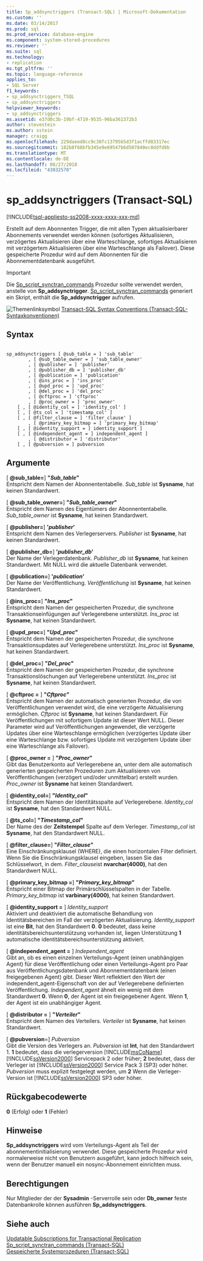 ```yaml
---
title: Sp_addsynctriggers (Transact-SQL) | Microsoft-Dokumentation
ms.custom: ''
ms.date: 03/14/2017
ms.prod: sql
ms.prod_service: database-engine
ms.component: system-stored-procedures
ms.reviewer: ''
ms.suite: sql
ms.technology:
- replication
ms.tgt_pltfrm: ''
ms.topic: language-reference
applies_to:
- SQL Server
f1_keywords:
- sp_addsynctriggers_TSQL
- sp_addsynctriggers
helpviewer_keywords:
- sp_addsynctriggers
ms.assetid: e37d0c3b-19bf-4719-9535-96ba361372b3
author: stevestein
ms.author: sstein
manager: craigg
ms.openlocfilehash: 229daeed8cc9c38fc1379565d3f1acffd83317ec
ms.sourcegitcommit: 182b8f68bfb345e9e69547b6d507840ec8ddfd8b
ms.translationtype: MT
ms.contentlocale: de-DE
ms.lasthandoff: 08/27/2018
ms.locfileid: "43032570"
---
```

# <a name="spaddsynctriggers-transact-sql"></a>sp_addsynctriggers (Transact-SQL)
[!INCLUDE[tsql-appliesto-ss2008-xxxx-xxxx-xxx-md](../../includes/tsql-appliesto-ss2008-xxxx-xxxx-xxx-md.md)]

  Erstellt auf dem Abonnenten Trigger, die mit allen Typen aktualisierbarer Abonnements verwendet werden können (sofortiges Aktualisieren, verzögertes Aktualisieren über eine Warteschlange, sofortiges Aktualisieren mit verzögertem Aktualisieren über eine Warteschlange als Failover). Diese gespeicherte Prozedur wird auf dem Abonnenten für die Abonnementdatenbank ausgeführt.  
  
> [!IMPORTANT]  
>  Die [Sp_script_synctran_commands](../../relational-databases/system-stored-procedures/sp-script-synctran-commands-transact-sql.md) Prozedur sollte verwendet werden, anstelle von **Sp_addsynctrigger**. [Sp_script_synctran_commands](../../relational-databases/system-stored-procedures/sp-script-synctran-commands-transact-sql.md) generiert ein Skript, enthält die **Sp_addsynctrigger** aufrufen.  
  
 ![Themenlinksymbol](../../database-engine/configure-windows/media/topic-link.gif "Topic link icon") [Transact-SQL Syntax Conventions (Transact-SQL-Syntaxkonventionen)](../../t-sql/language-elements/transact-sql-syntax-conventions-transact-sql.md)  
  
## <a name="syntax"></a>Syntax  
  
```  
  
sp_addsynctriggers [ @sub_table = ] 'sub_table'  
        , [ @sub_table_owner = ] 'sub_table_owner'  
        , [ @publisher = ] 'publisher'  
        , [ @publisher_db = ] 'publisher_db'  
        , [ @publication = ] 'publication'   
        , [ @ins_proc = ] 'ins_proc'   
        , [ @upd_proc = ] 'upd_proc'   
        , [ @del_proc = ] 'del_proc'   
        , [ @cftproc = ] 'cftproc'  
        , [ @proc_owner = ] 'proc_owner'  
    [ , [ @identity_col = ] 'identity_col' ]  
    [ , [ @ts_col = ] 'timestamp_col' ]  
    [ , [ @filter_clause = ] 'filter_clause' ]   
        , [ @primary_key_bitmap = ] 'primary_key_bitmap'  
    [ , [ @identity_support = ] identity_support ]  
    [ , [ @independent_agent = ] independent_agent ]  
        , [ @distributor = ] 'distributor'   
    [ , [ @pubversion = ] pubversion  
```  
  
## <a name="arguments"></a>Argumente  
 [  **@sub_table=**] **"***Sub_table***"**  
 Entspricht dem Namen der Abonnententabelle. *Sub_table* ist **Sysname**, hat keinen Standardwert.  
  
 [  **@sub_table_owner=**] **"***Sub_table_owner***"**  
 Entspricht dem Namen des Eigentümers der Abonnententabelle. *Sub_table_owner* ist **Sysname**, hat keinen Standardwert.  
  
 [ **@publisher=**] **'***publisher***'**  
 Entspricht dem Namen des Verlegerservers. *Publisher* ist **Sysname**, hat keinen Standardwert.  
  
 [ **@publisher_db=**] **'***publisher_db***'**  
 Der Name der Verlegerdatenbank. *Publisher_db* ist **Sysname**, hat keinen Standardwert. Mit NULL wird die aktuelle Datenbank verwendet.  
  
 [ **@publication=**] **'***publication***'**  
 Der Name der Veröffentlichung. *Veröffentlichung* ist **Sysname**, hat keinen Standardwert.  
  
 [  **@ins_proc=**] **"***Ins_proc***"**  
 Entspricht dem Namen der gespeicherten Prozedur, die synchrone Transaktionseinfügungen auf Verlegerebene unterstützt. *Ins_proc* ist **Sysname**, hat keinen Standardwert.  
  
 [  **@upd_proc=**] **"***Upd_proc***"**  
 Entspricht dem Namen der gespeicherten Prozedur, die synchrone Transaktionsupdates auf Verlegerebene unterstützt. *Ins_proc* ist **Sysname**, hat keinen Standardwert.  
  
 [  **@del_proc=**] **"***Del_proc***"**  
 Entspricht dem Namen der gespeicherten Prozedur, die synchrone Transaktionslöschungen auf Verlegerebene unterstützt. *Ins_proc* ist **Sysname**, hat keinen Standardwert.  
  
 [  **@cftproc =** ] **"***Cftproc***"**  
 Entspricht dem Namen der automatisch generierten Prozedur, die von Veröffentlichungen verwendet wird, die eine verzögerte Aktualisierung ermöglichen. *Cftproc* ist **Sysname**, hat keinen Standardwert. Für Veröffentlichungen mit sofortigem Update ist dieser Wert NULL. Dieser Parameter wird auf Veröffentlichungen angewendet, die verzögerte Updates über eine Warteschlange ermöglichen (verzögertes Update über eine Warteschlange bzw. sofortiges Update mit verzögertem Update über eine Warteschlange als Failover).  
  
 [  **@proc_owner =** ] **"***Proc_owner***"**  
 Gibt das Benutzerkonto auf Verlegerebene an, unter dem alle automatisch generierten gespeicherten Prozeduren zum Aktualisieren von Veröffentlichungen (verzögert und/oder unmittelbar) erstellt wurden. *Proc_owner* ist **Sysname** hat keinen Standardwert.  
  
 [  **@identity_col=**] **"***Identity_col***"**  
 Entspricht dem Namen der Identitätsspalte auf Verlegerebene. *Identity_col* ist **Sysname**, hat den Standardwert NULL.  
  
 [  **@ts_col=**] **"***Timestamp_col***"**  
 Der Name des der **Zeitstempel** Spalte auf dem Verleger. *Timestamp_col* ist **Sysname**, hat den Standardwert NULL.  
  
 [  **@filter_clause=**] **"***Filter_clause***"**  
 Eine Einschränkungsklausel (WHERE), die einen horizontalen Filter definiert. Wenn Sie die Einschränkungsklausel eingeben, lassen Sie das Schlüsselwort, in dem. *Filter_clause*ist **nvarchar(4000)**, hat den Standardwert NULL.  
  
 [  **@primary_key_bitmap =**] **"***Primary_key_bitmap***"**  
 Entspricht einer Bitmap der Primärschlüsselspalten in der Tabelle. *Primary_key_bitmap* ist **varbinary(4000)**, hat keinen Standardwert.  
  
 [  **@identity_support =** ] *Identity_support*  
 Aktiviert und deaktiviert die automatische Behandlung von Identitätsbereichen im Fall der verzögerten Aktualisierung. *Identity_support* ist eine **Bit**, hat den Standardwert **0**. **0** bedeutet, dass keine identitätsbereichsunterstützung vorhanden ist, liegen Unterstützung **1** automatische identitätsbereichsunterstützung aktiviert.  
  
 [  **@independent_agent =** ] *Independent_agent*  
 Gibt an, ob es einen einzelnen Verteilungs-Agent (einen unabhängigen Agent) für diese Veröffentlichung oder einen Verteilungs-Agent pro Paar aus Veröffentlichungsdatenbank und Abonnementdatenbank (einen freigegebenen Agent) gibt. Dieser Wert reflektiert den Wert der independent_agent-Eigenschaft von der auf Verlegerebene definierten Veröffentlichung. *Independent_agent* ähnelt ein wenig mit dem Standardwert **0**. Wenn **0**, der Agent ist ein freigegebener Agent. Wenn **1**, der Agent ist ein unabhängiger Agent.  
  
 [  **@distributor =** ] **"***Verteiler***"**  
 Entspricht dem Namen des Verteilers. *Verteiler* ist **Sysname**, hat keinen Standardwert.  
  
 [ **@pubversion**=] *Pubversion*  
 Gibt die Version des Verlegers an. *Pubversion* ist **Int**, hat den Standardwert 1. **1** bedeutet, dass die verlegerversion [!INCLUDE[msCoName](../../includes/msconame-md.md)] [!INCLUDE[ssVersion2000](../../includes/ssversion2000-md.md)] Servicepack 2 oder früher; **2** bedeutet, dass der Verleger ist [!INCLUDE[ssVersion2000](../../includes/ssversion2000-md.md)] Service Pack 3 (SP3) oder höher. *Pubversion* muss explizit festgelegt werden, um **2** Wenn die Verleger-Version ist [!INCLUDE[ssVersion2000](../../includes/ssversion2000-md.md)] SP3 oder höher.  
  
## <a name="return-code-values"></a>Rückgabecodewerte  
 **0** (Erfolg) oder **1** (Fehler)  
  
## <a name="remarks"></a>Hinweise  
 **Sp_addsynctriggers** wird vom Verteilungs-Agent als Teil der abonnementinitialisierung verwendet. Diese gespeicherte Prozedur wird normalerweise nicht von Benutzern ausgeführt, kann jedoch hilfreich sein, wenn der Benutzer manuell ein nosync-Abonnement einrichten muss.  
  
## <a name="permissions"></a>Berechtigungen  
 Nur Mitglieder der der **Sysadmin** -Serverrolle sein oder **Db_owner** feste Datenbankrolle können ausführen **Sp_addsynctriggers**.  
  
## <a name="see-also"></a>Siehe auch  
 [Updatable Subscriptions for Transactional Replication](../../relational-databases/replication/transactional/updatable-subscriptions-for-transactional-replication.md)   
 [Sp_script_synctran_commands &#40;Transact-SQL&#41;](../../relational-databases/system-stored-procedures/sp-script-synctran-commands-transact-sql.md)   
 [Gespeicherte Systemprozeduren &#40;Transact-SQL&#41;](../../relational-databases/system-stored-procedures/system-stored-procedures-transact-sql.md)  
  
  
